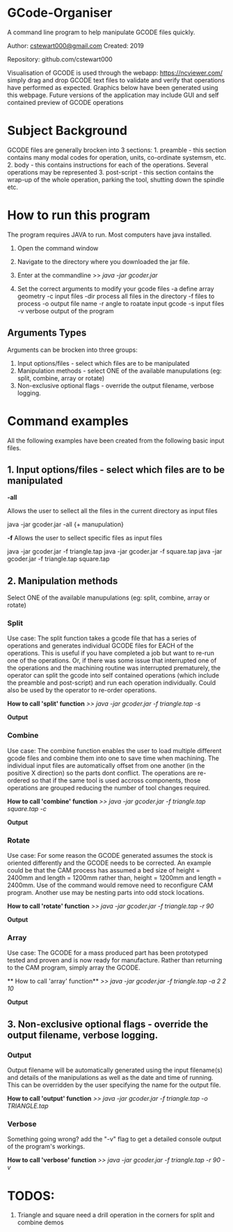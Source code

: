 


# GCode-Organiser

A command line program to help manipulate GCODE files quickly.

Author: cstewart000@gmail.com
Created: 2019

Repository: github.com/cstewart000

Visualisation of GCODE is used through the webapp: https://ncviewer.com/ simply drag and drop GCODE text files to validate and verify that operations have performed as expected. Graphics below have been generated using this webpage. Future versions of the application may include GUI and self contained preview of GCODE operations


# Subject Background
GCODE files are generally brocken into 3 sections:
	1. preamble - this section contains many modal codes for operation, units, co-ordinate systemsm, etc.
	2. body - this contains instructions for each of the operations. Several operations may be represented
	3. post-script - this section contains the wrap-up of the whole operation, parking the tool, shutting down the spindle etc.


# How to run this program
The program requires JAVA to run. Most computers have java installed.

1. Open the command window
2. Navigate to the directory where you downloaded the jar file.
3. Enter at the commandline >> *java -jar gcoder.jar*

4. Set the correct arguments to modify your gcode files
 -a <arg>   define array geometry
 -c         input files
 -dir       process all files in the directory
 -f <arg>   files to process
 -o <arg>   output file name
 -r <arg>   angle to roatate input gcode
 -s         input files
 -v         verbose output of the program

## Arguments Types
Arguments can be brocken into three groups:
1. Input options/files - select which files are to be manipulated
2. Manipulation methods - select ONE of the available manupulations (eg: split, combine, array or rotate) 
3. Non-exclusive optional flags - override the output filename, verbose logging.  


# Command examples
All the following examples have been created from the following basic input files.

## 1. Input options/files - select which files are to be manipulated

**-all**

Allows the user to sellect all the files in the current directory as input files

java -jar gcoder.jar -all {+ manupulation}

**-f**
Allows the user to sellect specific files as input files

java -jar gcoder.jar -f triangle.tap 
java -jar gcoder.jar -f square.tap
java -jar gcoder.jar -f triangle.tap square.tap



## 2. Manipulation methods
Select ONE of the available manupulations (eg: split, combine, array or rotate) 

### Split
Use case: The split function takes a gcode file that has a series of operations and generates individual GCODE files for EACH of the operations. This is useful if you have completed a job but want to re-run one of the operations. Or, if there was some issue that interrupted one of the operations and the machining routine was interrupted prematurely, the operator can split the gcode into self contained operations (which include the preamble and post-script) and run each operation individually. Could also be used by the operator to re-order operations.

**How to call 'split' function**
*>> java -jar gcoder.jar -f triangle.tap -s*


**Output**

### Combine
Use case: The combine function enables the user to load multiple different gcode files and combine them into one to save time when machining. The individual input files are automatically offset from one another (in the positive X direction) so the parts dont conflict. The operations are re-ordered so that if the same tool is used accross components, those operations are grouped reducing the number of tool changes required.

**How to call 'combine' function**
*>> java -jar gcoder.jar -f triangle.tap square.tap -c*

**Output**

### Rotate
Use case: For some reason the GCODE generated assumes the stock is oriented differently and the GCODE needs to be corrected. An example could be that the CAM process has assumed a bed size of height = 2400mm and length = 1200mm rather than, height = 1200mm and length = 2400mm. Use of the command would remove need to reconfigure CAM program. Another use may be nesting parts into odd stock locations.

**How to call 'rotate' function**
*>> java -jar gcoder.jar -f triangle.tap -r 90*

**Output**

### Array
Use case: The GCODE for a mass produced part has been prototyped tested and proven and is now ready for manufacture. Rather than returning to the CAM program, simply array the GCODE.

** How to call 'array' function**
*>> java -jar gcoder.jar -f triangle.tap -a 2 2 10*

**Output**

## 3. Non-exclusive optional flags - override the output filename, verbose logging.  

### Output
Output filename will be automatically generated using the input filename(s) and details of the manipulations as well as the date and time of running. This can be overridden by the user specifying the name for the output file. 

**How to call 'output' function**
*>> java -jar gcoder.jar -f triangle.tap -o TRIANGLE.tap*

### Verbose
Something going wrong? add the "-v" flag to get a detailed console output of the program's workings.

**How to call 'verbose' function**
*>> java -jar gcoder.jar -f triangle.tap -r 90 -v*

# TODOS:
1. Triangle and square need a drill operation in the corners for split and combine demos

